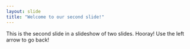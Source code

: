 ```yaml
---
layout: slide
title: "Welcome to our second slide!"
---
```

This is the second slide in a slideshow of two slides. Hooray!
Use the left arrow to go back!

